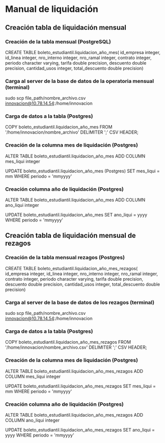 # Manual de liquidación

## Creación tabla de liquidación mensual

### Creación de la tabla mensual (PostgreSQL)

CREATE TABLE boleto_estudiantil.liquidacion_año_mes(
    id_empresa integer,
    id_linea integer,
    nro_interno integer,
    nro_ramal integer,
    contrato integer,
    periodo character varying,
    tarifa double precision,
    descuento double precision,
    cantidad_usos integer,
    total_descuento double precision)
 
### Carga al server de la base de datos de la operatoria mensual (terminal)

sudo scp file_path/nombre_archivo.csv innovacion@10.78.14.54:/home/innovacion

### Carga de datos a la tabla (Postgres)

COPY boleto_estudiantil.liquidacion_año_mes FROM '/home/innovacion/nombre_archivo' DELIMITER ';' CSV HEADER;
 
### Creación de la columna mes de liquidación (Postgres)

ALTER TABLE boleto_estudiantil.liquidacion_año_mes
ADD COLUMN  mes_liqui integer
    
UPDATE boleto_estudiantil.liquidacion_año_mes (Postgres)
SET mes_liqui = mm
WHERE periodo = 'mmyyyy'
 
### Creación columna año de liquidación (Postgres)
ALTER TABLE boleto_estudiantil.liquidacion_año_mes
ADD COLUMN  ano_liqui integer
    
UPDATE boleto_estudiantil.liquidacion_año_mes
SET ano_liqui = yyyy
WHERE periodo = 'mmyyyy'    
 
## Creación tabla de liquidación mensual de rezagos

### Creación de la tabla mensual rezagos (Postgres)
CREATE TABLE boleto_estudiantil.liquidacion_año_mes_rezagos(
    id_empresa integer,
    id_linea integer,
    nro_interno integer,
    nro_ramal integer,
    contrato integer,
    periodo character varying,
    tarifa double precision,
    descuento double precision,
    cantidad_usos integer,
    total_descuento double precision)
 
### Carga al server de la base de datos de los rezagos (terminal)
sudo scp file_path/nombre_archivo.csv innovacion@10.78.14.54:/home/innovacion
 
### Carga de datos a la tabla (Postgres)
COPY boleto_estudiantil.liquidacion_año_mes_rezagos FROM '/home/innovacion/nombre_archivo.csv' DELIMITER ';' CSV HEADER;
 
### Creación de la columna mes de liquidación (Postgres)
ALTER TABLE boleto_estudiantil.liquidacion_año_mes_rezagos
ADD COLUMN  mes_liqui integer
    
UPDATE boleto_estudiantil.liquidacion_año_mes_rezagos
SET mes_liqui = mm
WHERE periodo = 'mmyyyy'
 
### Creación columna año de liquidación (Postgres)
ALTER TABLE boleto_estudiantil.liquidacion_año_mes_rezagos
ADD COLUMN  ano_liqui integer
    
UPDATE boleto_estudiantil.liquidacion_año_mes_rezagos
SET ano_liqui = yyyy
WHERE periodo = 'mmyyyy'    
 
